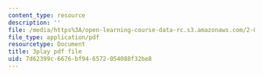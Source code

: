 ```yaml
---
content_type: resource
description: ''
file: /media/https%3A/open-learning-course-data-rc.s3.amazonaws.com/2-003sc-engineering-dynamics-fall-2011/7d62399c6676bf946572054088f32be8_OxcCPTc_bXw.pdf
file_type: application/pdf
resourcetype: Document
title: 3play pdf file
uid: 7d62399c-6676-bf94-6572-054088f32be8
---
```

